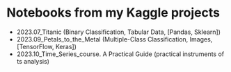 # Notebooks from my Kaggle projects
- 2023.07_Titanic (Binary Classification, Tabular Data, [Pandas, Sklearn])
- 2023.09_Petals_to_the_Metal (Multiple-Class Classification, Images, [TensorFlow, Keras])
- 2023.10_Time_Series_course. A Practical Guide (practical instruments of ts analysis)
